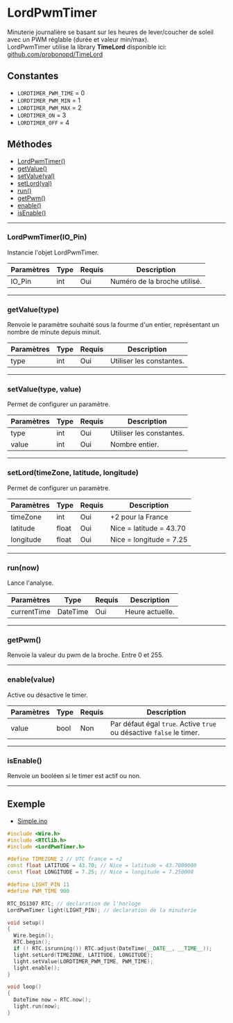 
# LordPwmTimer 
Minuterie journalière se basant sur les heures de lever/coucher de soleil avec un PWM réglable (durée et valeur min/max).  
LordPwmTimer utilise la library **TimeLord** disponible ici: [github.com/probonopd/TimeLord](https://github.com/probonopd/TimeLord)

## Constantes
 * `LORDTIMER_PWM_TIME` = 0
 * `LORDTIMER_PWM_MIN` = 1
 * `LORDTIMER_PWM_MAX` = 2
 * `LORDTIMER_ON`  = 3
 * `LORDTIMER_OFF`  = 4

## Méthodes
* [LordPwmTimer()](#lordpwmtimerio_pin)
* [getValue()](#getvaluetype)
* [setValue(val)](#setvaluetype-value)
* [setLord(val)](#setlordtimezone-latitude-longitude)
* [run()](#runnow)
* [getPwm()](#getpwm)
* [enable()](#enablevalue)
* [isEnable()](#isenable)

-------------

### LordPwmTimer(IO_Pin)
 Instancie l'objet LordPwmTimer.
 
Paramètres	  | Type | Requis | Description
------------- | ---- | ------ | -----------
IO_Pin		  | int  | Oui	  | Numéro de la broche utilisé.


-------------

### getValue(type)
Renvoie le paramètre souhaité sous la fourme d'un entier, représentant un nombre de minute depuis minuit.

Paramètres | Type | Requis | Description
---------- | ---- | ------ | -----------
type	   | int  | Oui	   | Utiliser les constantes.


-------------

### setValue(type, value)
Permet de configurer un paramètre.

Paramètres | Type | Requis | Description
---------- | ---- | ------ | -----------
type	   | int  | Oui	   | Utiliser les constantes.
value	   | int  | Oui	   | Nombre entier.


-------------

### setLord(timeZone, latitude, longitude)
Permet de configurer un paramètre.

Paramètres | Type | Requis | Description
---------- | ---- | ------ | -----------
timeZone	   | int  | Oui	   | +2 pour la France
latitude	   	   | float  | Oui	   | Nice = latitude = 43.70
longitude	       | float  | Oui	   | Nice = longitude = 7.25


-------------

### run(now)
Lance l'analyse.

Paramètres	  | Type | Requis | Description
------------- | ---- | ------ | -----------
currentTime	  | DateTime  | Oui	  | Heure actuelle.


-------------

### getPwm()
Renvoie la valeur du pwm de la broche. Entre 0 et 255.


-------------

### enable(value)
Active ou désactive le timer.

Paramètres	  | Type | Requis | Description
------------- | ---- | ------ | -----------
value		  | bool | Non	  | Par défaut égal `true`. Active `true` ou désactive `false` le timer.


-------------

### isEnable()
Renvoie un booléen si le timer est actif ou non.


-------------
## Exemple
  * [Simple.ino](https://github.com/Artnod-Arduino/LordPwmTimer/blob/master/LordPwmTimer/examples/Simple/Simple.ino)

```c++
#include <Wire.h>
#include <RTClib.h>
#include <LordPwmTimer.h>

#define TIMEZONE 2 // UTC france = +2
const float LATITUDE = 43.70; // Nice = latitude = 43.7000000
const float LONGITUDE = 7.25; // Nice = longitude = 7.250000

#define LIGHT_PIN 11
#define PWM_TIME 900

RTC_DS1307 RTC; // declaration de l'horloge
LordPwmTimer light(LIGHT_PIN); // declaration de la minuterie

void setup()
{
  Wire.begin();
  RTC.begin();
  if (! RTC.isrunning()) RTC.adjust(DateTime(__DATE__, __TIME__));
  light.setLord(TIMEZONE, LATITUDE, LONGITUDE);
  light.setValue(LORDTIMER_PWM_TIME, PWM_TIME);
  light.enable();
}

void loop()
{
  DateTime now = RTC.now();
  light.run(now);
}
```